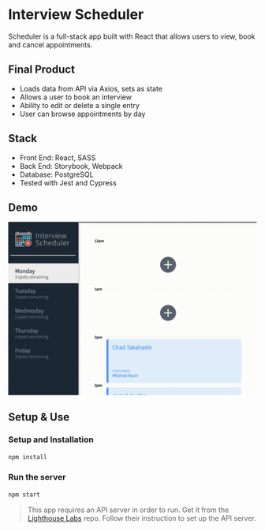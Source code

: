 # Interview Scheduler

Scheduler is a full-stack app built with React that allows users to view, book and cancel appointments.

## Final Product

- Loads data from API via Axios, sets as state
- Allows a user to book an interview
- Ability to edit or delete a single entry
- User can browse appointments by day

## Stack

- Front End: React, SASS
- Back End: Storybook, Webpack
- Database: PostgreSQL
- Tested with Jest and Cypress

## Demo

![Demo](https://github.com/bunge12/scheduler/blob/master/docs/demo.gif)

## Setup & Use

### Setup and Installation

```sh
npm install
```

### Run the server

```sh
npm start
```

> This app requires an API server in order to run. Get it from the [Lighthouse Labs](https://github.com/lighthouse-labs/scheduler-api) repo. Follow their instruction to set up the API server.
